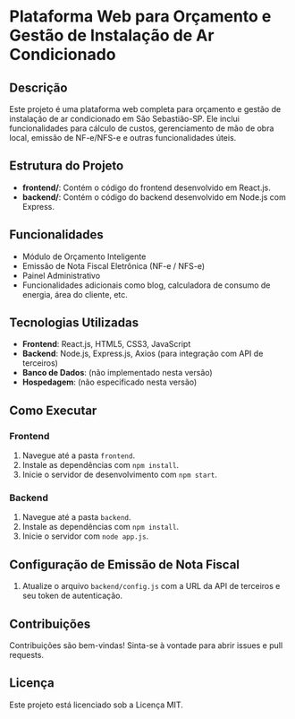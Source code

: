 # Plataforma Web para Orçamento e Gestão de Instalação de Ar Condicionado

## Descrição

Este projeto é uma plataforma web completa para orçamento e gestão de instalação de ar condicionado em São Sebastião-SP. Ele inclui funcionalidades para cálculo de custos, gerenciamento de mão de obra local, emissão de NF-e/NFS-e e outras funcionalidades úteis.

## Estrutura do Projeto

- **frontend/**: Contém o código do frontend desenvolvido em React.js.
- **backend/**: Contém o código do backend desenvolvido em Node.js com Express.

## Funcionalidades

- Módulo de Orçamento Inteligente
- Emissão de Nota Fiscal Eletrônica (NF-e / NFS-e)
- Painel Administrativo
- Funcionalidades adicionais como blog, calculadora de consumo de energia, área do cliente, etc.

## Tecnologias Utilizadas

- **Frontend**: React.js, HTML5, CSS3, JavaScript
- **Backend**: Node.js, Express.js, Axios (para integração com API de terceiros)
- **Banco de Dados**: (não implementado nesta versão)
- **Hospedagem**: (não especificado nesta versão)

## Como Executar

### Frontend

1. Navegue até a pasta `frontend`.
2. Instale as dependências com `npm install`.
3. Inicie o servidor de desenvolvimento com `npm start`.

### Backend

1. Navegue até a pasta `backend`.
2. Instale as dependências com `npm install`.
3. Inicie o servidor com `node app.js`.

## Configuração de Emissão de Nota Fiscal

1. Atualize o arquivo `backend/config.js` com a URL da API de terceiros e seu token de autenticação.

## Contribuições

Contribuições são bem-vindas! Sinta-se à vontade para abrir issues e pull requests.

## Licença

Este projeto está licenciado sob a Licença MIT.